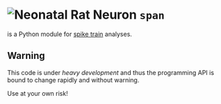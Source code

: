 ![Neonatal Rat Neuron](http://www.conncad.com/gallery/neonatal+rat+pyramidal+neuron.jpg)
`span`
===

is a Python module for
[spike train](http://en.wikipedia.org/wiki/Neural_coding) analyses.

Warning
---
This code is under *heavy development* and thus the programming API is
bound to change rapidly and without warning.

Use at your own risk!

